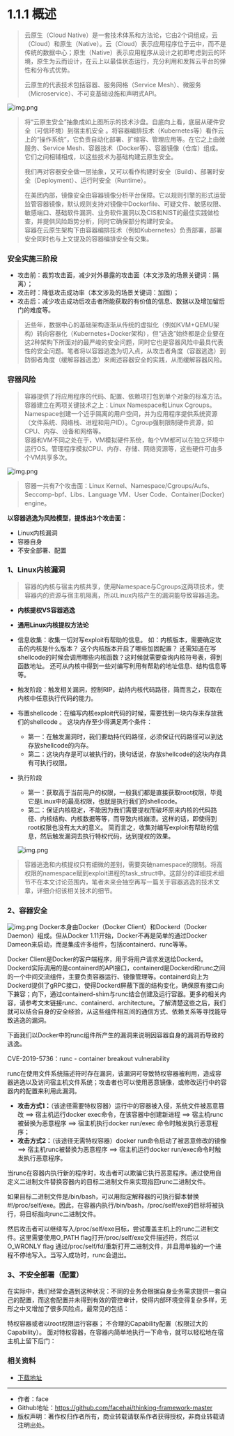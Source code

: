 # 1.1.1 概述
> 云原生（Cloud Native）是一套技术体系和方法论，它由2个词组成，云（Cloud）和原生（Native）。云（Cloud）表示应用程序位于云中，而不是传统的数据中心；原生（Native）表示应用程序从设计之初即考虑到云的环境，原生为云而设计，在云上以最佳状态运行，充分利用和发挥云平台的弹性和分布式优势。
>
> 云原生的代表技术包括容器、服务网格（Service Mesh）、微服务（Microservice）、不可变基础设施和声明式API。

![img.png](screenshot/20210113085943.png)

> 将“云原生安全”抽象成如上图所示的技术沙盘。自底向上看，底层从硬件安全（可信环境）到宿主机安全 。将容器编排技术（Kubernetes等）看作云上的“操作系统”，它负责自动化部署、扩缩容、管理应用等。在它之上由微服务、Service Mesh、容器技术（Docker等）、容器镜像（仓库）组成。它们之间相辅相成，以这些技术为基础构建云原生安全。
>
> 我们再对容器安全做一层抽象，又可以看作构建时安全（Build）、部署时安全（Deployment）、运行时安全（Runtime）。
>
> 在美团内部，镜像安全由容器镜像分析平台保障。它以规则引擎的形式运营监管容器镜像，默认规则支持对镜像中Dockerfile、可疑文件、敏感权限、敏感端口、基础软件漏洞、业务软件漏洞以及CIS和NIST的最佳实践做检查，并提供风险趋势分析，同时它确保部分构建时安全。<br>
> 容器在云原生架构下由容器编排技术（例如Kubernetes）负责部署，部署安全同时也与上文提及的容器编排安全有交集。

### 安全实施三阶段
- 攻击前：裁剪攻击面，减少对外暴露的攻击面（本文涉及的场景关键词：隔离）；
-  攻击时：降低攻击成功率（本文涉及的场景关键词：加固）；
-  攻击后：减少攻击成功后攻击者所能获取的有价值的信息、数据以及增加留后门的难度等。
> 近些年，数据中心的基础架构逐渐从传统的虚拟化（例如KVM+QEMU架构）转向容器化（Kubernetes+Docker架构），但“逃逸”始终都是企业要在这2种架构下所面对的最严峻的安全问题，同时它也是容器风险中最具代表性的安全问题。笔者将以容器逃逸为切入点，从攻击者角度（容器逃逸）到防御者角度（缓解容器逃逸）来阐述容器安全的实践，从而缓解容器风险。

### 容器风险
> 容器提供了将应用程序的代码、配置、依赖项打包到单个对象的标准方法。容器建立在两项关键技术之上：Linux Namespace和Linux Cgroups。<br>
> Namespace创建一个近乎隔离的用户空间，并为应用程序提供系统资源（文件系统、网络栈、进程和用户ID）。Cgroup强制限制硬件资源，如CPU、内存、设备和网络等。<br>
> 容器和VM不同之处在于，VM模拟硬件系统，每个VM都可以在独立环境中运行OS。管理程序模拟CPU、内存、存储、网络资源等，这些硬件可由多个VM共享多次。

![img.png](screenshot/20210113090659.png)

> 容器一共有7个攻击面：Linux Kernel、Namespace/Cgroups/Aufs、Seccomp-bpf、Libs、Language VM、User Code、Container(Docker) engine。

**以容器逃逸为风险模型，提炼出3个攻击面：**
- Linux内核漏洞
- 容器自身
- 不安全部署、配置

### 1、Linux内核漏洞
> 容器的内核与宿主内核共享，使用Namespace与Cgroups这两项技术，使容器内的资源与宿主机隔离，所以Linux内核产生的漏洞能导致容器逃逸。

- **内核提权VS容器逃逸**
- **通用Linux内核提权方法论**

- 信息收集：收集一切对写exploit有帮助的信息。 如：内核版本，需要确定攻击的内核是什么版本？ 这个内核版本开启了哪些加固配置？ 还需知道在写shellcode的时候会调用哪些内核函数？这时候就需要查询内核符号表，得到函数地址。 还可从内核中得到一些对编写利用有帮助的地址信息、结构信息等等。

- 触发阶段：触发相关漏洞，控制RIP，劫持内核代码路径，简而言之，获取在内核中任意执行代码的能力。
- 布置shellcode：在编写内核exploit代码的时候，需要找到一块内存来存放我们的shellcode 。 这块内存至少得满足两个条件：
    - 第一：在触发漏洞时，我们要劫持代码路径，必须保证代码路径可以到达存放shellcode的内存。<br>
    - 第二：这块内存是可以被执行的，换句话说，存放shellcode的这块内存具有可执行权限。

- 执行阶段
    - 第一：获取高于当前用户的权限，一般我们都是直接获取root权限，毕竟它是Linux中的最高权限，也就是执行我们的shellcode。<br> 
    - 第二：保证内核稳定，不能因为我们需要提权而破坏原来内核的代码路径、内核结构、内核数据等等，而导致内核崩溃。这样的话，即使得到root权限也没有太大的意义。
      简而言之，收集对编写exploit有帮助的信息，然后触发漏洞去执行特权代码，达到提权的效果。

    ![img.png](screenshot/202201130922.png)
> 容器逃逸和内核提权只有细微的差别，需要突破namespace的限制。将高权限的namespace赋到exploit进程的task_struct中。这部分的详细技术细节不在本文讨论范围内，笔者未来会抽空再写一篇关于容器逃逸的技术文章，详细介绍该相关技术的细节。
> 
### 2、容器安全
![img.png](screenshot/202201130929.png)
Docker本身由Docker（Docker Client）和Dockerd（Docker Daemon）组成。但从Docker 1.11开始，Docker不再是简单的通过Docker Dameon来启动，而是集成许多组件，包括containerd、runc等等。

Docker Client是Docker的客户端程序，用于将用户请求发送给Dockerd。Dockerd实际调用的是containerd的API接口，containerd是Dockerd和runc之间的一个中间交流组件，主要负责容器运行、镜像管理等。containerd向上为Dockerd提供了gRPC接口，使得Dockerd屏蔽下面的结构变化，确保原有接口向下兼容；向下，通过containerd-shim与runc结合创建及运行容器。更多的相关内容，请参考文末链接runc、containerd、architecture。了解清楚这些之后，我们就可以结合自身的安全经验，从这些组件相互间的通信方式、依赖关系等寻找能导致逃逸的漏洞。

下面我们以Docker中的runc组件所产生的漏洞来说明因容器自身的漏洞而导致的逃逸。

CVE-2019-5736：runc - container breakout vulnerability

runc在使用文件系统描述符时存在漏洞，该漏洞可导致特权容器被利用，造成容器逃逸以及访问宿主机文件系统；攻击者也可以使用恶意镜像，或修改运行中的容器内的配置来利用此漏洞。

- **攻击方式1：**（该途径需要特权容器）运行中的容器被入侵，系统文件被恶意篡改 ==> 宿主机运行docker exec命令，在该容器中创建新进程 ==> 宿主机runc被替换为恶意程序 ==> 宿主机执行docker run/exec 命令时触发执行恶意程序；
- **攻击方式2：**（该途径无需特权容器）docker run命令启动了被恶意修改的镜像 ==> 宿主机runc被替换为恶意程序 ==> 宿主机运行docker run/exec命令时触发执行恶意程序。

当runc在容器内执行新的程序时，攻击者可以欺骗它执行恶意程序。通过使用自定义二进制文件替换容器内的目标二进制文件来实现指回runc二进制文件。

如果目标二进制文件是/bin/bash，可以用指定解释器的可执行脚本替换#!/proc/self/exe。因此，在容器内执行/bin/bash，/proc/self/exe的目标将被执行，将目标指向runc二进制文件。

然后攻击者可以继续写入/proc/self/exe目标，尝试覆盖主机上的runc二进制文件。这里需要使用O_PATH flag打开/proc/self/exe文件描述符，然后以O_WRONLY flag 通过/proc/self/fd/重新打开二进制文件，并且用单独的一个进程不停地写入。当写入成功时，runc会退出。


### 3、不安全部署（配置）
在实际中，我们经常会遇到这种状况：不同的业务会根据自身业务需求提供一套自己的配置，而这套配置并未得到有效的管控审计，使得内部环境变得复杂多样，无形之中又增加了很多风险点。最常见的包括：

特权容器或者以root权限运行容器；
不合理的Capability配置（权限过大的Capability）。
面对特权容器，在容器内简单地执行一下命令，就可以轻松地在宿主机上留下后门：


### 相关资料
- [下载地址](https://tech.meituan.com/2020/03/12/cloud-native-security.html)

---
- 作者：face
- Github地址：https://github.com/facehai/thinking-framework-master
- 版权声明：著作权归作者所有，商业转载请联系作者获得授权，非商业转载请注明出处。
